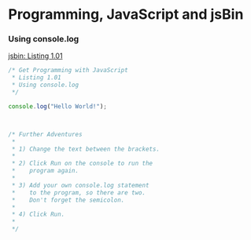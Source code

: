 # Programming, JavaScript and jsBin

### Using console.log
[jsbin: Listing 1.01](http://jsbin.com/mujepu/edit?js,console)
```javascript
/* Get Programming with JavaScript
 * Listing 1.01
 * Using console.log
 */

console.log("Hello World!");



/* Further Adventures
 *
 * 1) Change the text between the brackets.
 *
 * 2) Click Run on the console to run the
 *    program again.
 *
 * 3) Add your own console.log statement
 *    to the program, so there are two.
 *    Don't forget the semicolon.
 *
 * 4) Click Run.
 *
 */
```
